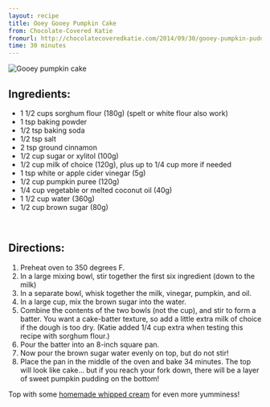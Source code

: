 ```yaml
---
layout: recipe
title: Ooey Gooey Pumpkin Cake
from: Chocolate-Covered Katie
fromurl: http://chocolatecoveredkatie.com/2014/09/30/gooey-pumpkin-pudding-cake/
time: 30 minutes
---
```


![Gooey pumpkin cake](/assets/img/gooey-pumpkin-cake.jpg)

Ingredients:
------------

* 1 1/2 cups sorghum flour (180g) (spelt or white flour also work)
* 1 tsp baking powder
* 1/2 tsp baking soda
* 1/2 tsp salt
* 2 tsp ground cinnamon
* 1/2 cup sugar or xylitol (100g)
* 1/2 cup milk of choice (120g), plus up to 1/4 cup more if needed
* 1 tsp white or apple cider vinegar (5g)
* 1/2 cup pumpkin puree (120g)
* 1/4 cup vegetable or melted coconut oil (40g)
* 1 1/2 cup water (360g)
* 1/2 cup brown sugar (80g)

<br>

Directions:
-----------

1. Preheat oven to 350 degrees F. 
2. In a large mixing bowl, stir together the first six ingredient (down to the milk)
3. In a separate bowl, whisk together the milk, vinegar, pumpkin, and oil. 
4. In a large cup, mix the brown sugar into the water. 
5. Combine the contents of the two bowls (not the cup), and stir to form a batter. You want a cake-batter texture, so add a little extra milk of choice if the dough is too dry. (Katie added 1/4 cup extra when testing this recipe with sorghum flour.) 
6. Pour the batter into an 8-inch square pan. 
7. Now pour the brown sugar water evenly on top, but do not stir!
8. Place the pan in the middle of the oven and bake 34 minutes. The top will look like cake… but if you reach your fork down, there will be a layer of sweet pumpkin pudding on the bottom! 

Top with some [homemade whipped cream](http://recipes.lucywyman.me/whipped-cream) for even more yumminess!
